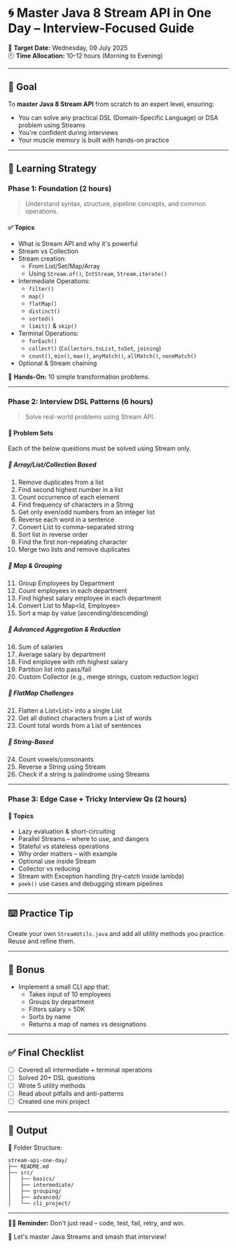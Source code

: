 # 🌀 Master Java 8 Stream API in One Day – Interview-Focused Guide

📅 **Target Date:** Wednesday, 09 July 2025  
🕘 **Time Allocation:** 10–12 hours (Morning to Evening)

---

## 🎯 Goal
To **master Java 8 Stream API** from scratch to an expert level, ensuring:
- You can solve any practical DSL (Domain-Specific Language) or DSA problem using Streams
- You're confident during interviews
- Your muscle memory is built with hands-on practice

---

## 🧠 Learning Strategy

### Phase 1: **Foundation (2 hours)**
> Understand syntax, structure, pipeline concepts, and common operations.

#### ✅ Topics
- What is Stream API and why it's powerful
- Stream vs Collection
- Stream creation:
    - From List/Set/Map/Array
    - Using `Stream.of()`, `IntStream`, `Stream.iterate()`
- Intermediate Operations:
    - `filter()`
    - `map()`
    - `flatMap()`
    - `distinct()`
    - `sorted()`
    - `limit()` & `skip()`
- Terminal Operations:
    - `forEach()`
    - `collect()` (`Collectors.toList`, `toSet`, `joining`)
    - `count()`, `min()`, `max()`, `anyMatch()`, `allMatch()`, `noneMatch()`
- Optional & Stream chaining

📌 **Hands-On:** 10 simple transformation problems.

---

### Phase 2: **Interview DSL Patterns (6 hours)**
> Solve real-world problems using Stream API.

#### 🚀 Problem Sets
Each of the below questions must be solved using Stream only.

##### 🔹 Array/List/Collection Based
1. Remove duplicates from a list
2. Find second highest number in a list
3. Count occurrence of each element
4. Find frequency of characters in a String
5. Get only even/odd numbers from an integer list
6. Reverse each word in a sentence
7. Convert List<Integer> to comma-separated string
8. Sort list in reverse order
9. Find the first non-repeating character
10. Merge two lists and remove duplicates

##### 🔹 Map & Grouping
11. Group Employees by Department
12. Count employees in each department
13. Find highest salary employee in each department
14. Convert List<Employee> to Map<Id, Employee>
15. Sort a map by value (ascending/descending)

##### 🔹 Advanced Aggregation & Reduction
16. Sum of salaries
17. Average salary by department
18. Find employee with nth highest salary
19. Partition list into pass/fail
20. Custom Collector (e.g., merge strings, custom reduction logic)

##### 🔹 FlatMap Challenges
21. Flatten a List<List<String>> into a single List
22. Get all distinct characters from a List of words
23. Count total words from a List of sentences

##### 🔹 String-Based
24. Count vowels/consonants
25. Reverse a String using Stream
26. Check if a string is palindrome using Streams

---

### Phase 3: **Edge Case + Tricky Interview Qs (2 hours)**

#### 🎯 Topics
- Lazy evaluation & short-circuiting
- Parallel Streams – where to use, and dangers
- Stateful vs stateless operations
- Why order matters – with example
- Optional use inside Stream
- Collector vs reducing
- Stream with Exception handling (try-catch inside lambda)
- `peek()` use cases and debugging stream pipelines

---

## ⌨️ Practice Tip
Create your own `StreamUtils.java` and add all utility methods you practice. Reuse and refine them.

---

## 🔄 Bonus
- Implement a small CLI app that:
    - Takes input of 10 employees
    - Groups by department
    - Filters salary > 50K
    - Sorts by name
    - Returns a map of names vs designations

---

## ✅ Final Checklist
- [ ] Covered all intermediate + terminal operations
- [ ] Solved 20+ DSL questions
- [ ] Wrote 5 utility methods
- [ ] Read about pitfalls and anti-patterns
- [ ] Created one mini project

---

## 🧾 Output
📁 Folder Structure:

```
stream-api-one-day/
├── README.md
├── src/
│   ├── basics/
│   ├── intermediate/
│   ├── grouping/
│   ├── advanced/
│   └── cli_project/
```

---

🧘‍♂️ **Reminder:** Don't just read – code, test, fail, retry, and win.

🚀 Let's master Java Streams and smash that interview!

